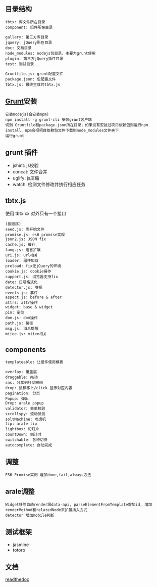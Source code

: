 ## 目录结构
	tbtx: 库文件所在目录
	component: 组件所在目录

	gallery: 第三方库目录
	jquery: jQuery所在目录
	doc: 文档目录
	node_modules: nodejs包目录，主要为grunt使用
	plugin: 第三方jQuery插件目录
	test: 测试目录

	Gruntfile.js: grunt配置文件
	package.json: 包配置文件
	tbtx.js: 最终生成的tbtx.js

## 	[Grunt](http://gruntjs.com/)安装

	安装nodejs(会安装npm)
	npm install -g grunt-cli 安装grunt客户端
	切到 Gruntfile和package.json所在目录，如果没有安装过项目依赖包则运行npm install，npm会把项目依赖包文件下载到node_modules文件夹下
	运行grunt

## grunt 插件

* jshint: js校验
* concat: 文件合并
* uglify: js压缩
* watch: 检测文件修改并执行相应任务

## tbtx.js
使用 tbtx.xx 对外只有一个接口

	(按顺序)
	seed.js: 库开始文件
	promise.js: es6 promise实现
	json2.js: JSON fix
	cache.js: 缓存
	lang.js: 语言扩展
	uri.js: url相关
	loader: 组件加载
	preload: fix无jQuery的环境
	cookie.js: cookie操作
	support.js: 浏览器支持fix
	date: 日期格式化
	detector.js: 嗅探
	events.js: 事件
	aspect.js: before & after
	attrs: attr操作
	widget: base & widget
	pin: 定位
	dom.js: dom操作
	path.js: 路径
	msg.js: 消息提醒
	miiee.js: miiee相关

## components
	templateable: 让组件使用模板

	overlay: 覆盖层
	draggable: 拖动
	sns: 分享到社交网络
	drop: 鼠标移上/click 显示对应内容
	pagination: 分页
	Popup: 弹出
	Drop: arale popup
	validator: 表单校验
	scrollspy: 滚动侦测
	soltMachine: 老虎机
	tip: arale tip
	lightbox: 幻灯片
	countDown: 倒计时
	switchable: 各种切换
	autocomplete: 自动完成

## 调整
	
	ES6 Promise实例 增加done,fail,always方法

## arale调整
	Widget移除自动render跟data-api, parseElementFromTemplate增加id, 增加renderMethod和relatedNode来扩展插入方式
	detector 增加mobile判断


## 测试框架

* jasmine
* totoro

## 文档

[readthedoc](http://tbtx.readthedocs.org)


